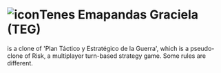 ![icon](https://github.com/wfx/teg/blob/master/client/teg_pix/teg_icono.png)Tenes Emapandas Graciela (TEG)
===
is a clone of 'Plan Táctico y Estratégico
de la Guerra', which is a pseudo-clone of Risk, a multiplayer turn-based
strategy game. Some rules are different.
